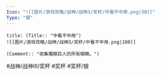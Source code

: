 ```yaml
---
Icon: "![[图片/游戏攻略/战神/战神3/奖杯/中看不中用.png|30]]"
Type: "银"
---
```

```ad-common-silver-trophy
title: (Title:: "中看不中用")
![[图片/游戏攻略/战神/战神3/奖杯/中看不中用.png|100]]

(Comment:: "收集獨眼巨人的所有眼睛。")
```

#战神/战神III/奖杯 #奖杯 #奖杯/银
